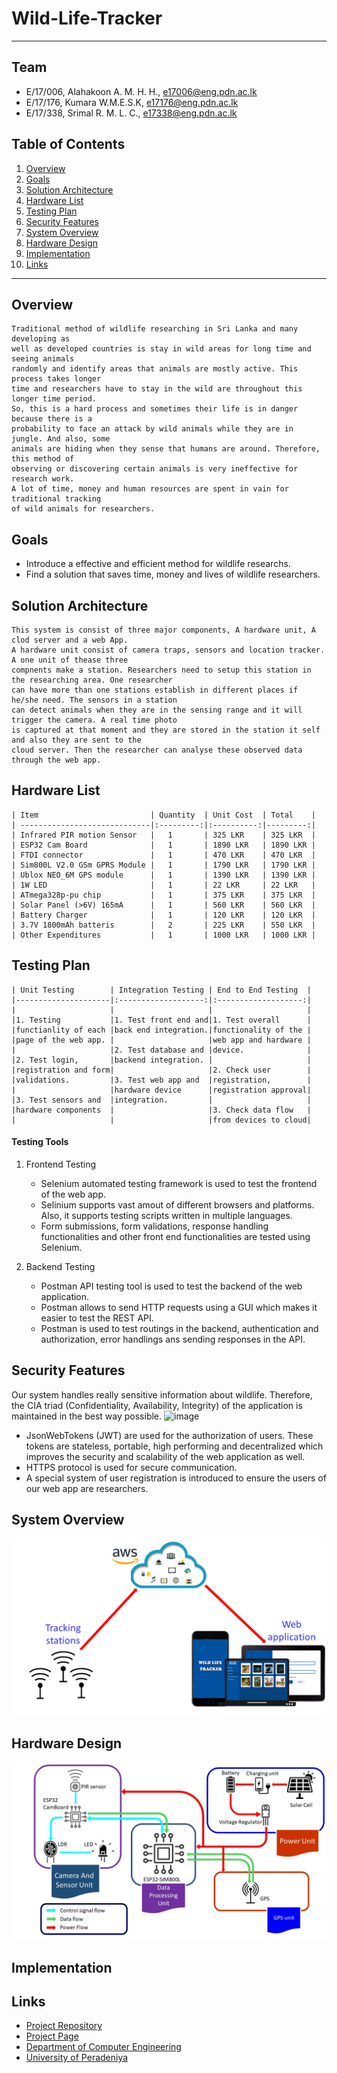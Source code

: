 # Wild-Life-Tracker

---

## Team
-  E/17/006, Alahakoon A. M. H. H., [e17006@eng.pdn.ac.lk](mailto:e17006@eng.pdn.ac.lk)
-  E/17/176, Kumara W.M.E.S.K, [e17176@eng.pdn.ac.lk](mailto:e17176@eng.pdn.ac.lk)
-  E/17/338, Srimal R. M. L. C., [e17338@eng.pdn.ac.lk](mailto:e17338@eng.pdn.ac.lk)

## Table of Contents
1. [Overview](#Overview)
2. [Goals](#Goals)
3. [Solution Architecture](#solution-Architecture )
4. [Hardware List](#Hardware-List)
5. [Testing Plan](#Testing-Plan)
6. [Security Features](#Security-Features)
7. [System Overview](#System-Overview)
8. [Hardware Design](#Hardware-Design)
9. [Implementation](#Implementation)
10. [Links](#links)

---

## Overview
    Traditional method of wildlife researching in Sri Lanka and many developing as
    well as developed countries is stay in wild areas for long time and seeing animals
    randomly and identify areas that animals are mostly active. This process takes longer
    time and researchers have to stay in the wild are throughout this longer time period.
    So, this is a hard process and sometimes their life is in danger because there is a
    probability to face an attack by wild animals while they are in jungle. And also, some
    animals are hiding when they sense that humans are around. Therefore, this method of
    observing or discovering certain animals is very ineffective for research work.
    A lot of time, money and human resources are spent in vain for traditional tracking
    of wild animals for researchers.

## Goals
-   Introduce a effective and efficient method for wildlife researchs.
-   Find a solution that saves time, money and lives of wildlife researchers.  

## Solution Architecture
    This system is consist of three major components, A hardware unit, A clod server and a web App.
    A hardware unit consist of camera traps, sensors and location tracker. A one unit of thease three
    compnents make a station. Researchers need to setup this station in the researching area. One researcher
    can have more than one stations establish in different places if he/she need. The sensors in a station
    can detect animals when they are in the sensing range and it will trigger the camera. A real time photo
    is captured at that moment and they are stored in the station it self and also they are sent to the 
    cloud server. Then the researcher can analyse these observed data through the web app.

## Hardware List
    | Item                         | Quantity  | Unit Cost  | Total    |
    | -----------------------------|:---------:|:----------:|---------:|
    | Infrared PIR motion Sensor   |   1       | 325 LKR    | 325 LKR  |
    | ESP32 Cam Board              |   1       | 1890 LKR   | 1890 LKR |
    | FTDI connector               |   1       | 470 LKR    | 470 LKR  |
    | Sim800L V2.0 GSm GPRS Module |   1       | 1790 LKR   | 1790 LKR |
    | Ublox NEO_6M GPS module      |   1       | 1390 LKR   | 1390 LKR |
    | 1W LED                       |   1       | 22 LKR     | 22 LKR   |
    | ATmega328p-pu chip           |   1       | 375 LKR    | 375 LKR  |
    | Solar Panel (>6V) 165mA      |   1       | 560 LKR    | 560 LKR  |
    | Battery Charger              |   1       | 120 LKR    | 120 LKR  |
    | 3.7V 1800mAh batteris        |   2       | 225 LKR    | 550 LKR  |
    | Other Expenditures           |   1       | 1000 LKR   | 1000 LKR |

## Testing Plan
    | Unit Testing        | Integration Testing | End to End Testing  |
    |---------------------|:-------------------:|:-------------------:|
    |                     |                     |                     |
    |1. Testing           |1. Test front end and|1. Test overall      |  
    |functianlity of each |back end integration.|functionality of the |
    |page of the web app. |                     |web app and hardware |
    |                     |2. Test database and |device.              |
    |2. Test login,       |backend integration. |                     |
    |registration and form|                     |2. Check user        | 
    |validations.         |3. Test web app and  |registration,        |
    |                     |hardware device      |registration approval|
    |3. Test sensors and  |integration.         |                     |
    |hardware components  |                     |3. Check data flow   |
    |                     |                     |from devices to cloud| 

#### Testing Tools   
1. Frontend Testing
    - Selenium automated testing framework is used to test the frontend of the web app. 
    - Selinium supports vast amout of different browsers and platforms. Also, it supports testing scripts written in multiple languages.
    - Form submissions, form validations, response handling functionalities and other front end functionalities are tested using Selenium.

2. Backend Testing
    - Postman API testing tool is used to test the backend of the web application.
    - Postman allows to send HTTP requests using a GUI which makes it easier to test the REST API.
    - Postman is used to test routings in the backend, authentication and authorization, error handlings ans sending responses in the API.

## Security Features
Our system handles really sensitive information about wildlife. Therefore, the CIA triad (Confidentiality, Availability, Integrity) of the application is maintained in the best way possible.
![image](https://github.com/hansa31/e17-3yp-Wild-Life-Tracker/blob/main/docs/images/CIA-Triad.png)
- JsonWebTokens (JWT) are used for the authorization of users. These tokens are stateless, portable, high performing and decentralized which improves the security and scalability of the web application as well.
- HTTPS protocol is used for secure communication.
- A special system of user registration is introduced to ensure the users of our web app are researchers. 

## System Overview
![image](https://github.com/EsaraSithumal/e17-3yp-Wild-Life-Tracker/blob/main/docs/images/System%20Overview.PNG)

## Hardware Design
![image](https://github.com/EsaraSithumal/e17-3yp-Wild-Life-Tracker/blob/main/docs/assets/images/HardwareOrg.jpg)

## Implementation
 

## Links

- <a href = "https://github.com/cepdnaclk/e17-3yp-Wild-Life-Tracker" target = "_blank"> Project Repository </a>
- <a href = "https://cepdnaclk.github.io/e17-3yp-Wild-Life-Tracker/" target = "_blank">Project Page</a>
- <a href = "http://www.ce.pdn.ac.lk/" target = "_blank">Department of Computer Engineering</a>
- <a href = "https://eng.pdn.ac.lk/" target = "_blank">University of Peradeniya</a>


[//]: # (Please refer this to learn more about Markdown syntax)
[//]: # (https://github.com/adam-p/markdown-here/wiki/Markdown-Cheatsheet)
